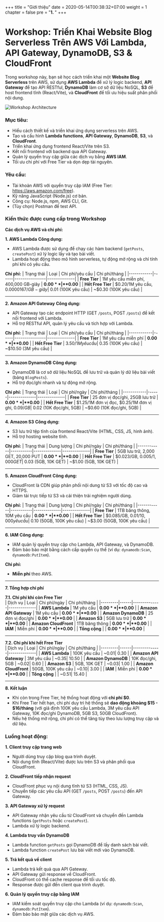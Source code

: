 +++
title = "Giới thiệu"
date = 2020-05-14T00:38:32+07:00
weight = 1
chapter = false
pre = "<b>1. </b>"
+++

# Workshop: Triển Khai Website Blog Serverless Trên AWS Với Lambda, API Gateway, DynamoDB, S3 & CloudFront

Trong workshop này, bạn sẽ học cách triển khai một **Website Blog Serverless** trên AWS, sử dụng **AWS Lambda** để xử lý logic backend, **API Gateway** để tạo API RESTful, **DynamoDB** làm cơ sở dữ liệu NoSQL, **S3** để host frontend tĩnh (React/Vite), và **CloudFront** để tối ưu hiệu suất phân phối nội dung.

![Workshop Architecture](/images/workshop_architecture.png)

### Mục tiêu:

- Hiểu cách thiết kế và triển khai ứng dụng serverless trên AWS.
- Tạo và cấu hình **Lambda functions**, **API Gateway**, **DynamoDB**, **S3**, và **CloudFront**.
- Triển khai ứng dụng frontend React/Vite trên S3.
- Kết nối frontend với backend qua API Gateway.
- Quản lý quyền truy cập giữa các dịch vụ bằng **AWS IAM**.
- Tối ưu chi phí với Free Tier và dọn dẹp tài nguyên.

### Yêu cầu:

- Tài khoản AWS với quyền truy cập IAM (Free Tier: https://aws.amazon.com/free).
- Kỹ năng JavaScript (Node.js) cơ bản.
- Công cụ: Node.js, npm, AWS CLI, Git.
- (Tùy chọn) Postman để test API.

### Kiến thức được cung cấp trong Workshop

**Các dịch vụ AWS và chi phí:**

**1. AWS Lambda**
**Công dụng:**
- AWS Lambda được sử dụng để chạy các hàm backend (`getPosts`, `createPost`) xử lý logic lấy và tạo bài viết.
- Lambda hoạt động theo mô hình serverless, tự động mở rộng và chỉ tính phí khi có yêu cầu.

**Chi phí:**
| Trạng thái | Loại | Chi phí/yêu cầu | Chi phí/tháng |
|------------|------|----------------|--------------|
| **Free Tier** | 1M yêu cầu miễn phí, 400,000 GB-giây | **$0.00** | **$0.00** |
| **Hết Free Tier** | $0.20/1M yêu cầu, $0.0000167/GB-giây | ~$0.01 (100K yêu cầu) | ~$0.30 (100K yêu cầu) |

---

**2. Amazon API Gateway**
**Công dụng:**
- API Gateway tạo các endpoint HTTP (GET `/posts`, POST `/posts`) để kết nối frontend với Lambda.
- Hỗ trợ RESTful API, quản lý yêu cầu và tích hợp với Lambda.

**Chi phí:**
| Trạng thái | Loại | Chi phí/yêu cầu | Chi phí/tháng |
|------------|------|----------------|--------------|
| **Free Tier** | 1M yêu cầu miễn phí | **$0.00** | **$0.00** |
| **Hết Free Tier** | $3.50/1M yêu cầu | ~$0.35 (100K yêu cầu) | ~$10.50 (3M yêu cầu) |

---

**3. Amazon DynamoDB**
**Công dụng:**
- DynamoDB là cơ sở dữ liệu NoSQL để lưu trữ và quản lý dữ liệu bài viết (bảng `BlogPosts`).
- Hỗ trợ đọc/ghi nhanh và tự động mở rộng.

**Chi phí:**
| Trạng thái | Loại | Chi phí/ngày | Chi phí/tháng |
|------------|------|--------------|--------------|
| **Free Tier** | 25 đơn vị đọc/ghi, 25GB lưu trữ | **$0.00** | **$0.00** |
| **Hết Free Tier** | $1.25/1M đơn vị đọc, $0.25/1M đơn vị ghi, $0.09/GB | ~$0.02 (10K đọc/ghi, 5GB) | ~$0.60 (10K đọc/ghi, 5GB) |

---

**4. Amazon S3**
**Công dụng:**
- S3 lưu trữ tệp tĩnh của frontend React/Vite (HTML, CSS, JS, hình ảnh).
- Hỗ trợ hosting website tĩnh.

**Chi phí:**
| Trạng thái | Dung lượng | Chi phí/ngày | Chi phí/tháng |
|------------|-----------|--------------|--------------|
| **Free Tier** | 5GB lưu trữ, 2,000 GET, 20,000 PUT | **$0.00** | **$0.00** |
| **Hết Free Tier** | $0.023/GB, $0.005/1,000 GET | ~$0.03 (5GB, 10K GET) | ~$1.00 (5GB, 10K GET) |

---

**5. Amazon CloudFront**
**Công dụng:**
- CloudFront là CDN giúp phân phối nội dung từ S3 với tốc độ cao và HTTPS.
- Giảm tải trực tiếp từ S3 và cải thiện trải nghiệm người dùng.

**Chi phí:**
| Trạng thái | Dung lượng | Chi phí/ngày | Chi phí/tháng |
|------------|-----------|--------------|--------------|
| **Free Tier** | 1TB băng thông, 10M yêu cầu | **$0.00** | **$0.00** |
| **Hết Free Tier** | $0.085/GB, $0.01/10,000 yêu cầu | ~$0.10 (50GB, 100K yêu cầu) | ~$3.00 (50GB, 100K yêu cầu) |

---

**6. IAM**
**Công dụng:**
- IAM quản lý quyền truy cập cho Lambda, API Gateway, và DynamoDB.
- Đảm bảo bảo mật bằng cách cấp quyền cụ thể (ví dụ: `dynamodb:Scan`, `dynamodb:PutItem`).

**Chi phí:**
- **Miễn phí** theo AWS.

---

**7. Tổng hợp chi phí**

**7.1. Chi phí khi còn Free Tier**  
| Dịch vụ | Loại | Chi phí/ngày | Chi phí/tháng |
|---------|------|--------------|--------------|
| **AWS Lambda** | 1M yêu cầu | **$0.00** | **$0.00** |
| **Amazon API Gateway** | 1M yêu cầu | **$0.00** | **$0.00** |
| **Amazon DynamoDB** | 25 đơn vị đọc/ghi | **$0.00** | **$0.00** |
| **Amazon S3** | 5GB lưu trữ | **$0.00** | **$0.00** |
| **Amazon CloudFront** | 1TB băng thông | **$0.00** | **$0.00** |
| **IAM** | Miễn phí | **$0.00** | **$0.00** |
| **Tổng cộng** |  | **$0.00** | **$0.00** |

---

**7.2. Chi phí khi hết Free Tier**  
| Dịch vụ | Loại | Chi phí/ngày | Chi phí/tháng |
|---------|------|--------------|--------------|
| **AWS Lambda** | 100K yêu cầu | ~$0.01 | ~$0.30 |
| **Amazon API Gateway** | 3M yêu cầu | ~$0.35 | ~$10.50 |
| **Amazon DynamoDB** | 10K đọc/ghi, 5GB | ~$0.02 | ~$0.60 |
| **Amazon S3** | 5GB, 10K GET | ~$0.03 | ~$1.00 |
| **Amazon CloudFront** | 50GB, 100K yêu cầu | ~$0.10 | ~$3.00 |
| **IAM** | Miễn phí | **$0.00** | **$0.00** |
| **Tổng cộng** |  | ~$0.51 | ~$15.40 |

---

**8. Kết luận**
- Khi còn trong Free Tier, hệ thống hoạt động với **chi phí $0**.
- Khi Free Tier hết hạn, chi phí duy trì hệ thống sẽ **dao động khoảng $15 - $16/tháng** (với giả định 100K yêu cầu Lambda, 3M yêu cầu API Gateway, 10K đọc/ghi DynamoDB, 5GB S3, 50GB CloudFront).
- Nếu hệ thống mở rộng, chi phí có thể tăng tùy theo lưu lượng truy cập và dữ liệu.

### Luồng hoạt động:

**1. Client truy cập trang web**
- Người dùng truy cập blog qua trình duyệt.
- Nội dung tĩnh (React/Vite) được lưu trên S3 và phân phối qua CloudFront.

**2. CloudFront tiếp nhận request**
- CloudFront phục vụ nội dung tĩnh từ S3 (HTML, CSS, JS).
- Chuyển tiếp các yêu cầu API (GET `/posts`, POST `/posts`) đến API Gateway.

**3. API Gateway xử lý request**
- API Gateway nhận yêu cầu từ CloudFront và chuyển đến Lambda functions (`getPosts` hoặc `createPost`).
- Lambda xử lý logic backend.

**4. Lambda truy vấn DynamoDB**
- Lambda function `getPosts` gọi DynamoDB để lấy danh sách bài viết.
- Lambda function `createPost` lưu bài viết mới vào DynamoDB.

**5. Trả kết quả về client**
- Lambda trả kết quả qua API Gateway.
- API Gateway gửi response về CloudFront.
- CloudFront có thể cache response để tối ưu tốc độ.
- Response được gửi đến client qua trình duyệt.

**6. Quản lý quyền truy cập bằng IAM**
- IAM kiểm soát quyền truy cập cho Lambda (ví dụ: `dynamodb:Scan`, `dynamodb:PutItem`).
- Đảm bảo bảo mật giữa các dịch vụ AWS.


